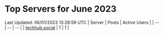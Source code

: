 # Top Servers for June 2023
Last Updated: 06/01/2023 13:28:59 UTC
| Server | Posts | Active Users |
| -- | -- | -- |
| [techhub.social](https://techhub.social/tags/PowerShell) | 1 | 1 |
